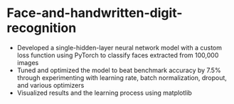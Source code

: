 # Face-and-handwritten-digit-recognition

- Developed a single-hidden-layer neural network model with a custom loss function using PyTorch to classify faces extracted from 100,000 images
- Tuned and optimized the model to beat benchmark accuracy by 7.5% through experimenting with learning rate, batch normalization, dropout, and various optimizers
- Visualized results and the learning process using matplotlib
